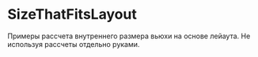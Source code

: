 # SizeThatFitsLayout

Примеры рассчета внутреннего размера вьюхи на основе лейаута. Не используя рассчеты отдельно руками.
